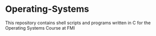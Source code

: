 # Operating-Systems
This repository contains shell scripts and programs written in C for the Operating Systems Course at FMI
